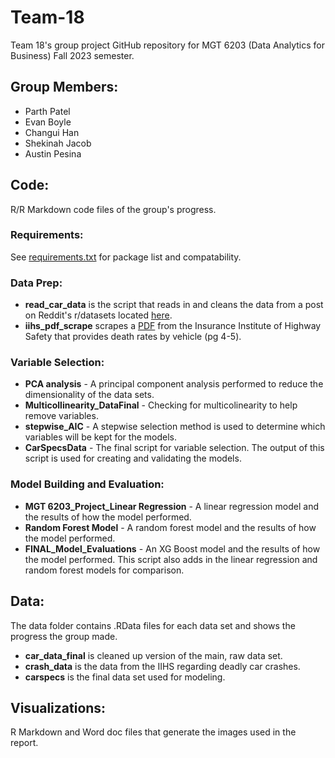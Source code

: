 # Team-18
 Team 18's group project GitHub repository for MGT 6203 (Data Analytics for Business) Fall 2023 semester.

 ## Group Members: 
 - Parth Patel
 - Evan Boyle
 - Changui Han
 - Shekinah Jacob
 - Austin Pesina 

 ## Code:
 R/R Markdown code files of the group's progress.

### Requirements:

See [requirements.txt](https://github.gatech.edu/MGT-6203-Fall-2023-Canvas/Team-18/blob/main/requirements.txt) for package list and compatability.

### Data Prep:

- **read_car_data** is the script that reads in and cleans the data from a post on Reddit's r/datasets located [here](https://www.reddit.com/r/datasets/comments/b6rcwv/i_scraped_32000_cars_including_the_price_and_115/).
- **iihs_pdf_scrape** scrapes a [PDF](https://www.iihs.org/api/datastoredocument/status-report/pdf/55/2) from the Insurance Institute of Highway Safety that provides death rates by vehicle (pg 4-5).

### Variable Selection:

- **PCA analysis** - A principal component analysis performed to reduce the dimensionality of the data sets.
- **Multicollinearity_DataFinal** - Checking for multicolinearity to help remove variables.
- **stepwise_AIC** - A stepwise selection method is used to determine which variables will be kept for the models.
- **CarSpecsData** - The final script for variable selection. The output of this script is used for creating and validating the models.

### Model Building and Evaluation:

- **MGT 6203_Project_Linear Regression** - A linear regression model and the results of how the model performed.
- **Random Forest Model** - A random forest model and the results of how the model performed.
- **FINAL_Model_Evaluations** - An XG Boost model and the results of how the model performed. This script also adds in the linear regression and random forest models for comparison.

## Data:

 The data folder contains .RData files for each data set and shows the progress the group made.

- **car_data_final** is cleaned up version of the main, raw data set.
- **crash_data** is the data from the IIHS regarding deadly car crashes.
- **carspecs** is the final data set used for modeling.

## Visualizations: 
R Markdown and Word doc files that generate the images used in the report.

